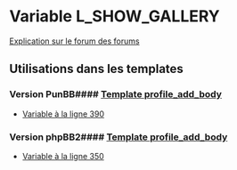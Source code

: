 # Variable L_SHOW_GALLERY
[Explication sur le forum des forums](http://forum.forumactif.com/t294113-listing-des-variables#L_SHOW_GALLERY)
## Utilisations dans les templates
### Version PunBB#### [Template profile_add_body](punbb/profile_add_body.md)
* [Variable à la ligne 390](../punbb/profile_add_body.tpl#L390)
### Version phpBB2#### [Template profile_add_body](subsilver/profile_add_body.md)
* [Variable à la ligne 350](../subsilver/profile_add_body.tpl#L350)